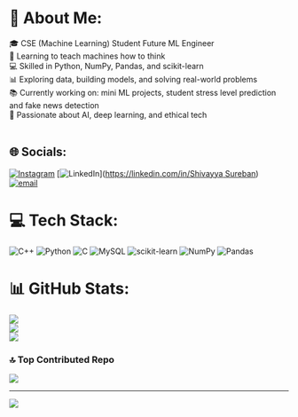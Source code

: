 # 💫 About Me:
🎓 CSE (Machine Learning) Student  Future ML Engineer<br>🧠 Learning to teach machines how to think<br>💻 Skilled in Python, NumPy, Pandas, and scikit-learn<br>📊 Exploring data, building models, and solving real-world problems<br>📚 Currently working on: mini ML projects, student stress level prediction and fake news detection<br>🌱 Passionate about AI, deep learning, and ethical tech<br><br>


## 🌐 Socials:
[![Instagram](https://img.shields.io/badge/Instagram-%23E4405F.svg?logo=Instagram&logoColor=white)](https://instagram.com/shivayya_s_) [![LinkedIn](https://img.shields.io/badge/LinkedIn-%230077B5.svg?logo=linkedin&logoColor=white)]([https://linkedin.com/in/Shivayya Sureban](https://www.linkedin.com/in/shivayya-sureban-307487319/)) [![email](https://img.shields.io/badge/Email-D14836?logo=gmail&logoColor=white)](mailto:shivayyassureban@gmail.com) 

# 💻 Tech Stack:
![C++](https://img.shields.io/badge/c++-%2300599C.svg?style=for-the-badge&logo=c%2B%2B&logoColor=white) ![Python](https://img.shields.io/badge/python-3670A0?style=for-the-badge&logo=python&logoColor=ffdd54) ![C](https://img.shields.io/badge/c-%2300599C.svg?style=for-the-badge&logo=c&logoColor=white) ![MySQL](https://img.shields.io/badge/mysql-4479A1.svg?style=for-the-badge&logo=mysql&logoColor=white) ![scikit-learn](https://img.shields.io/badge/scikit--learn-%23F7931E.svg?style=for-the-badge&logo=scikit-learn&logoColor=white) ![NumPy](https://img.shields.io/badge/numpy-%23013243.svg?style=for-the-badge&logo=numpy&logoColor=white) ![Pandas](https://img.shields.io/badge/pandas-%23150458.svg?style=for-the-badge&logo=pandas&logoColor=white)
# 📊 GitHub Stats:
![](https://github-readme-stats.vercel.app/api?username=shivayya03&theme=radical&hide_border=false&include_all_commits=false&count_private=false)<br/>
![](https://nirzak-streak-stats.vercel.app/?user=shivayya03&theme=radical&hide_border=false)<br/>
![](https://github-readme-stats.vercel.app/api/top-langs/?username=shivayya03&theme=radical&hide_border=false&include_all_commits=false&count_private=false&layout=compact)

### 🔝 Top Contributed Repo
![](https://github-contributor-stats.vercel.app/api?username=shivayya03&limit=5&theme=darcula&combine_all_yearly_contributions=true)

---
[![](https://visitcount.itsvg.in/api?id=shivayya03&icon=2&color=1)](https://visitcount.itsvg.in)

<!-- Proudly created with GPRM ( https://gprm.itsvg.in ) -->
